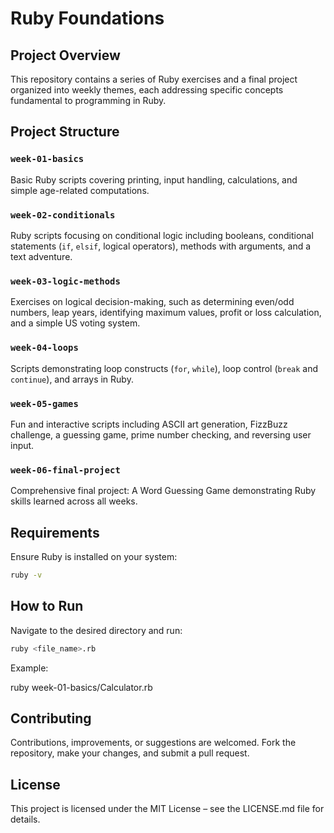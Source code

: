 # Ruby Foundations

## Project Overview

This repository contains a series of Ruby exercises and a final project organized into weekly themes, each addressing specific concepts fundamental to programming in Ruby.

## Project Structure

### `week-01-basics`
Basic Ruby scripts covering printing, input handling, calculations, and simple age-related computations.

### `week-02-conditionals`
Ruby scripts focusing on conditional logic including booleans, conditional statements (`if`, `elsif`, logical operators), methods with arguments, and a text adventure.

### `week-03-logic-methods`
Exercises on logical decision-making, such as determining even/odd numbers, leap years, identifying maximum values, profit or loss calculation, and a simple US voting system.

### `week-04-loops`
Scripts demonstrating loop constructs (`for`, `while`), loop control (`break` and `continue`), and arrays in Ruby.

### `week-05-games`
Fun and interactive scripts including ASCII art generation, FizzBuzz challenge, a guessing game, prime number checking, and reversing user input.

### `week-06-final-project`
Comprehensive final project: A Word Guessing Game demonstrating Ruby skills learned across all weeks.

## Requirements

Ensure Ruby is installed on your system:

```bash
ruby -v
```

## How to Run

Navigate to the desired directory and run:

```bash
ruby <file_name>.rb
```

Example:

ruby week-01-basics/Calculator.rb
## Contributing

Contributions, improvements, or suggestions are welcomed. Fork the repository, make your changes, and submit a pull request.

## License

This project is licensed under the MIT License – see the LICENSE.md file for details.
